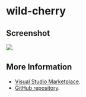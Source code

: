 # wild-cherry



## Screenshot
![](https://raw.githubusercontent.com/gerane/VSCodeThemes/master/gerane.Theme-wild-cherry/screenshot.png).


## More Information
* [Visual Studio Marketplace](https://marketplace.visualstudio.com/items/gerane.Theme-wild-cherry).
* [GitHub repository](https://github.com/gerane/VSCodeThemes).

